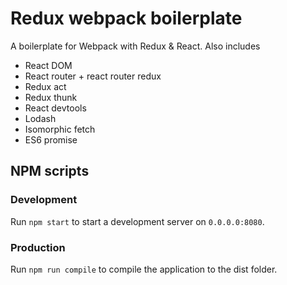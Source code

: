 # Redux webpack boilerplate

A boilerplate for Webpack with Redux & React.
Also includes
* React DOM
* React router + react router redux
* Redux act
* Redux thunk
* React devtools
* Lodash
* Isomorphic fetch
* ES6 promise

## NPM scripts

### Development
Run `npm start` to start a development server on `0.0.0.0:8080`.

### Production
Run `npm run compile` to compile the application to the dist folder.
